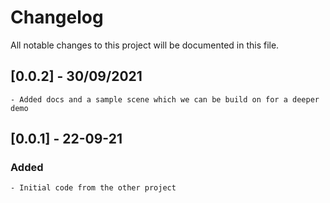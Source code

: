 # Changelog
All notable changes to this project will be documented in this file.

## [0.0.2] - 30/09/2021
    - Added docs and a sample scene which we can be build on for a deeper demo

## [0.0.1] - 22-09-21
### Added
    - Initial code from the other project